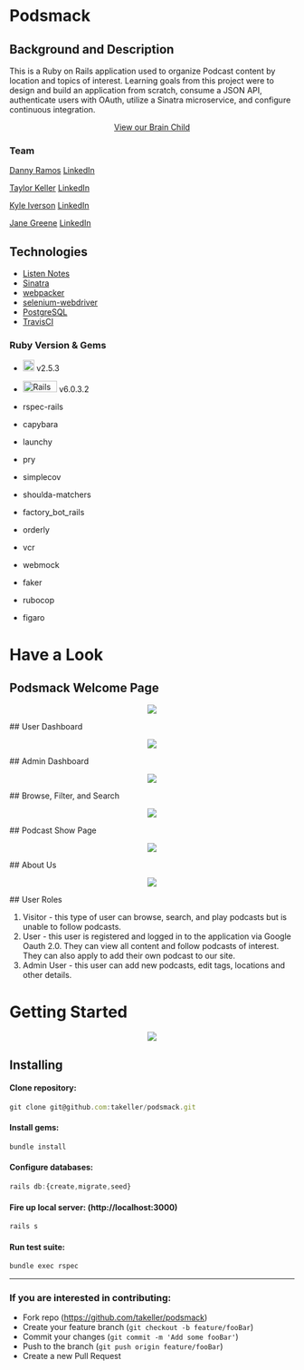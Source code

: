 # Podsmack

## Background and Description

This is a Ruby on Rails application used to organize Podcast content by location and topics of interest. Learning goals from this project were to design and build an application from scratch, consume a JSON API, authenticate users with OAuth, utilize a Sinatra microservice, and configure continuous integration.

<p align="center">
  <a href="https://podsmack.herokuapp.com/">View our Brain Child</a>
 </p>

### Team
<p>
<a href="https://github.com/muydanny">Danny Ramos</a>
<a href="https://www.linkedin.com/in/danny-ramos-j/">LinkedIn</a>
</p>
<p>
<a href="https://github.com/takeller">Taylor Keller</a>
<a href="https://www.linkedin.com/in/taylor-a-keller/">LinkedIn</a>
</p>
<p>
<a href="https://github.com/kiverso">Kyle Iverson</a>
<a href="https://www.linkedin.com/in/kyleiverson/">LinkedIn</a>
</p>
<p>
<a href="https://github.com/janegreene">Jane Greene</a>
<a href="https://www.linkedin.com/in/jane-greene-mba/">LinkedIn</a>
</p>

## Technologies
* [Listen Notes](https://www.listennotes.com/api/docs/)
* [Sinatra](http://sinatrarb.com/documentation.html)
* [webpacker](https://github.com/rails/webpacker)
* [selenium-webdriver](https://www.seleniumhq.org/docs/03_webdriver.jsp)
* [PostgreSQL](https://www.postgresql.org/)
* [TravisCI](https://travis-ci.org/)

### Ruby Version & Gems
- <img src="https://upload.wikimedia.org/wikipedia/commons/thumb/7/73/Ruby_logo.svg/200px-Ruby_logo.svg.png" alt="Ruby Logo" width="20" height="20"/> v2.5.3
- <img src="https://upload.wikimedia.org/wikipedia/commons/thumb/6/62/Ruby_On_Rails_Logo.svg/200px-Ruby_On_Rails_Logo.svg.png" alt="Rails Logo" width="60" height="20" /> v6.0.3.2

- rspec-rails
- capybara
- launchy
- pry
- simplecov
- shoulda-matchers
- factory_bot_rails
- orderly
- vcr
- webmock
- faker
- rubocop
- figaro

# Have a Look
## Podsmack Welcome Page
<p align="center">
 <img src="https://i.imgur.com/Hzf2h58.png">
</p>
## User Dashboard
<p align="center">
 <img src="https://i.imgur.com/wGTpD1t.png">
</p>
## Admin Dashboard
<p align="center">
 <img src="https://i.imgur.com/74H1Sgw.png">
</p>
## Browse, Filter, and Search
<p align="center">
 <img src="https://i.imgur.com/dBNrNtj.png">
</p>
## Podcast Show Page
<p align="center">
 <img src="https://i.imgur.com/qvo7JuI.png">
</p>
## About Us
<p align="center">
 <img src="https://i.imgur.com/gYYVIHz.png">
</p>
## User Roles

1. Visitor - this type of user can browse, search, and play podcasts but is unable to follow podcasts.
2. User - this user is registered and logged in to the application via Google Oauth 2.0. They can view all content and follow podcasts of interest. They can also apply to add their own podcast to our site.
3. Admin User - this user can add new podcasts, edit tags, locations and other details.

# Getting Started

<p align="center">
 <img src="https://i.imgur.com/d7Ysmwh.png">
</p>

## Installing

#### Clone repository:
```javascript
git clone git@github.com:takeller/podsmack.git
```
#### Install gems:
```javascript
bundle install
```
#### Configure databases:
```javascript
rails db:{create,migrate,seed}
```
#### Fire up local server: (http://localhost:3000)
```javascript
rails s
```
#### Run test suite:
```javascript
bundle exec rspec
```

---

 ### If you are interested in contributing:
- Fork repo (https://github.com/takeller/podsmack)
- Create your feature branch (`git checkout -b feature/fooBar`)
- Commit your changes (`git commit -m 'Add some fooBar'`)
- Push to the branch (`git push origin feature/fooBar`)
- Create a new Pull Request
